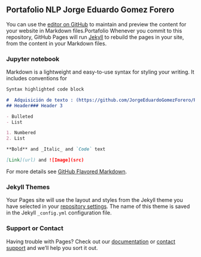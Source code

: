 ##  Portafolio NLP Jorge Eduardo Gomez Forero

You can use the [editor on GitHub](https://github.com/JorgeEduardoGomezForero/Portafolio-NLP/edit/gh-pages/index.md) to maintain and preview the content for your website in Markdown files.Portafolio
Whenever you commit to this repository, GitHub Pages will run [Jekyll](https://jekyllrb.com/) to rebuild the pages in your site, from the content in your Markdown files.

### Jupyter notebook

Markdown is a lightweight and easy-to-use syntax for styling your writing. It includes conventions for

```markdown
Syntax highlighted code block

#  Adquisición de texto : (https://github.com/JorgeEduardoGomezForero/Portafolio-NLP/blob/main/01_Adquisici%C3%B3n_de_textos.ipynb)
## Header### Header 3

- Bulleted
- List

1. Numbered
2. List

**Bold** and _Italic_ and `Code` text

[Link](url) and ![Image](src)
```

For more details see [GitHub Flavored Markdown](https://guides.github.com/features/mastering-markdown/).

### Jekyll Themes

Your Pages site will use the layout and styles from the Jekyll theme you have selected in your [repository settings](https://github.com/JorgeEduardoGomezForero/Portafolio-NLP/settings). The name of this theme is saved in the Jekyll `_config.yml` configuration file.

### Support or Contact

Having trouble with Pages? Check out our [documentation](https://docs.github.com/categories/github-pages-basics/) or [contact support](https://github.com/contact) and we’ll help you sort it out.
